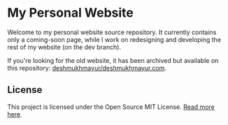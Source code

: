 # My Personal Website

Welcome to my personal website source repository. It currently contains only a coming-soon page, while I work on redesigning and developing the rest of my website (on the dev branch).

If you're looking for the old website, it has been archived but available on this repository: [deshmukhmayur/deshmukhmayur.com](https://github.com/deshmukhmayur/deshmukhmayur.com).

## License

This project is licensed under the Open Source MIT License. [Read more here](/LICENSE).